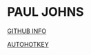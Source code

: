 # PAUL JOHNS


[GITHUB INFO](https://pauljohnsgit.github.io/Gitinfo/)

[AUTOHOTKEY](https://pauljohnsgit.github.io/AHK/)
